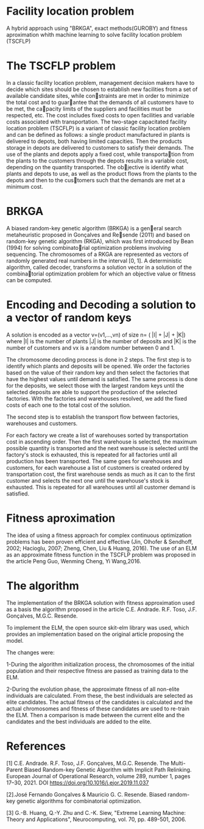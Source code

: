 # Facility location problem 
A hybrid approach using "BRKGA", exact methods(GUROBY) and fitness aproximation whith machine learning to solve facility location problem (TSCFLP)

# The TSCFLP problem

In a classic facility location problem, management decision makers have to decide which sites should be chosen to establish new facilities from a set of available candidate sites, while constraints are met in order to minimize the total cost and to guarantee that the demands of all customers have to be met, the capacity limits of the suppliers and facilities must be respected, etc. The cost includes fixed costs to open facilities and variable costs associated with transportation. The two-stage capacitated facility location problem (TSCFLP) is a variant of classic facility location problem and can be defined as follows: a single product manufactured in plants is delivered to depots, both having limited capacities. Then the products storage in depots are delivered to customers to satisfy their demands. The use of the plants and depots apply a fixed cost, while transportation from the plants to the customers through the depots results in a variable cost, depending on the quantity transported. The objective is identify what plants and depots to use, as well as the product flows from the plants to the depots and then to the customers such that the demands are met at a minimum cost.

# BRKGA 

A biased random-key genetic algorithm (BRKGA) is a general search metaheuristic proposed in Gonçalves and Resende (2011) and based on random-key genetic algorithm (RKGA), which was first introduced by Bean (1994) for solving combinatorial optimization problems involving sequencing. The chromosomes of a RKGA are represented as vectors of randomly generated real numbers in the interval [0, 1]. A deterministic algorithm, called decoder, transforms a solution vector in a solution of the combinatorial optimization problem for which an objective value or fitness can be computed.

# Encoding and Decoding a solution to a vector of random keys

A solution is encoded as a vector v=(v1,...,vn) of size n= ( |I| + |J| + |K|) where |I| is the number of plants |J| is the number of deposits and |K| is the number of customers and vx is a random number between 0 and 1.

The chromosome decoding process is done in 2 steps. The first step is to identify which plants and deposits will be opened. We order the factories based on the value of their random key and then select the factories that have the highest values until demand is satisfied. The same process is done for the deposits, we select those with the largest random keys until the selected deposits are able to support the production of the selected factories. With the factories and warehouses resolved, we add the fixed costs of each one to the total cost of the solution.

The second step is to establish the transport flow between factories, warehouses and customers.

For each factory we create a list of warehouses sorted by transportation cost in ascending order. Then the first warehouse is selected, the maximum possible quantity is transported and the next warehouse is selected until the factory's stock is exhausted, this is repeated for all factories until all production has been transported. The same goes for warehouses and customers, for each warehouse a list of customers is created ordered by transportation cost, the first warehouse sends as much as it can to the first customer and selects the next one until the warehouse's stock is exhausted. This is repeated for all warehouses until all customer demand is satisfied.

# Fitness aproximation 

The idea of using a fitness approach for complex continuous optimization problems has been proven efficient and effective (Jin, Olhofer & Sendhoff, 2002; Hacioglu, 2007; Zheng, Chen, Liu & Huang,
2016). The use of an ELM as an approximate fitness function in the TSCFLP problem was proposed in the article Peng Guo, Wenming Cheng, Yi Wang,2016.

# The algorithm 

The implementation of the BRKGA solution with fitness approximation used as a basis the algorithm proposed in the article C.E. Andrade. R.F. Toso, J.F. Gonçalves, M.G.C. Resende.

To implement the ELM, the open source skit-elm library was used, which provides an implementation based on the original article proposing the model.

The changes were:

1-During the algorithm initialization process, the chromosomes of the initial population and their respective fitness are passed as training data to the ELM.

2-During the evolution phase, the approximate fitness of all non-elite individuals are calculated. From these, the best individuals are selected as elite candidates. The actual fitness of the candidates is calculated and the actual chromosomes and fitness of these candidates are used to re-train the ELM. Then a comparison is made between the current elite and the candidates and the best individuals are added to the elite.




# References

[1] C.E. Andrade. R.F. Toso, J.F. Gonçalves, M.G.C. Resende. 
The Multi-Parent Biased Random-key Genetic Algorithm with Implicit Path Relinking.
European Journal of Operational Research, volume 289, number 1, pages 17–30, 2021. DOI https://doi.org/10.1016/j.ejor.2019.11.037

[2].José Fernando Gonçalves & Mauricio G. C. Resende. Biased random-key genetic algorithms for combinatorial optimization.

[3] G.-B. Huang, Q.-Y. Zhu and C.-K. Siew, "Extreme Learning Machine:
          Theory and Applications", Neurocomputing, vol. 70, pp. 489-501,
          2006.
          
